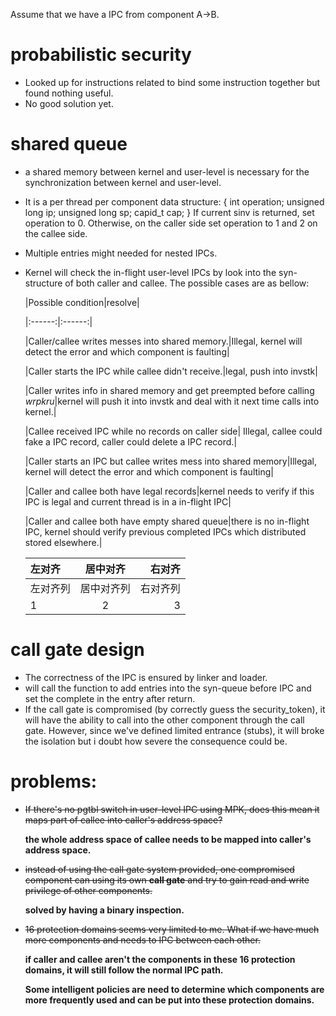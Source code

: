 Assume that we have a IPC from component A->B.

# probabilistic security
+ Looked up for instructions related to bind some instruction together but found nothing useful.
+ No good solution yet.

# shared queue
+ a shared memory between kernel and user-level is necessary for the synchronization between kernel and user-level.

+ It is a per thread per component data structure:
	{
		int           operation;
		unsigned long ip;
		unsigned long sp;
		capid_t       cap;
	}
	If current sinv is returned, set operation to 0. Otherwise, on the caller side set operation to 1 and 2 on the callee side.
	
+ Multiple entries might needed for nested IPCs.

+ Kernel will check the in-flight user-level IPCs by look into the syn-structure of both caller and callee. The possible cases are as bellow:
	
	|Possible condition|resolve|
	
	|:------:|:------:|
	
	|Caller/callee writes messes into shared memory.|Illegal, kernel will detect the error and which component is faulting|
	
	|Caller starts the IPC while callee didn't receive.|legal, push into invstk|
	
	|Caller writes info in shared memory and get preempted before calling *wrpkru*|kernel will push it into invstk and deal with it next time calls into kernel.|
	
	|Callee received IPC while no records on caller side| Illegal, callee could fake a IPC record, caller                                                                                  could delete a IPC record.|
	
	|Caller starts an IPC but callee writes mess into shared memory|Illegal, kernel will detect the error and which component is faulting|
	
	|Caller and callee both have legal records|kernel needs to verify if this IPC is legal and current thread is in a in-flight IPC|
	
	|Caller and callee both have empty shared queue|there is no in-flight IPC, kernel should verify previous completed IPCs which distributed stored elsewhere.|

	|左对齐|居中对齐|右对齐|
	|:-    |:------:|-:|
	|左对齐列|居中对齐列|右对齐列|
	|1|2|3|

# call gate design
+ The correctness of the IPC is ensured by linker and loader.
+ will call the function to add entries into the syn-queue before IPC and set the complete in the entry after return.
+ If the call gate is compromised (by correctly guess the security_token), it will have the ability to call into the other component through the call gate. However, since we've defined limited entrance (stubs), it will broke the isolation but i doubt how severe the consequence could be.

# problems:
+ ~~If there's no pgtbl switch in user-level IPC using MPK, does this mean it maps part of callee into caller's address space?~~

   **the whole address space of callee needs to be mapped into caller's address space.**

+ ~~instead of using the call gate system provided, one compromised component can using its own **call gate** and try to gain read and write privilege of other components.~~ 

  **solved by having a binary inspection.**

+ ~~16 protection domains seems very limited to me. What if we have much more components and needs to IPC between each other.~~

  **if caller and callee aren't the  components in these 16 protection domains, it will still follow the normal IPC path.**

  **Some intelligent policies are need to determine which components are more frequently used and can be put into these protection domains.**
